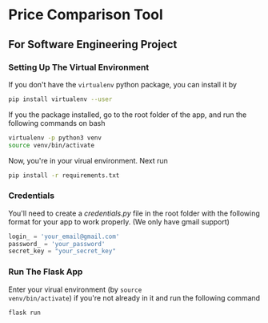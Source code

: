 # Price Comparison Tool
## For Software Engineering Project

### Setting Up The Virtual Environment
If you don't have the <code>virtualenv</code> python package, you can install it by

```zsh
pip install virtualenv --user
```

If you the package installed, go to the root folder of the app, and run the following commands on bash

```zsh
virtualenv -p python3 venv
source venv/bin/activate
```

Now, you're in your virual environment. Next run

```zsh
pip install -r requirements.txt
```

### Credentials
You'll need to create a _credentials.py_ file in the root folder with the following format for your app to work properly. (We only have gmail support)
```python
login_ = 'your_email@gmail.com'
password_ = 'your_password'
secret_key = "your_secret_key"
```

### Run The Flask App
Enter your virual environment (by <code>source venv/bin/activate</code>) if you're not already in it and run the following command

```zsh
flask run
```